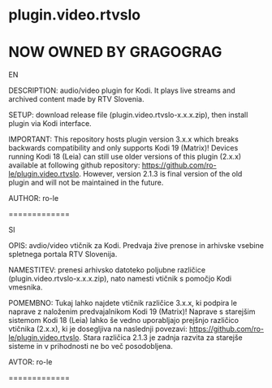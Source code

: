 # plugin.video.rtvslo






NOW OWNED BY GRAGOGRAG
=============

EN

DESCRIPTION: audio/video plugin for Kodi. It plays live streams and archived content made by RTV Slovenia.

SETUP: download release file (plugin.video.rtvslo-x.x.x.zip), then install plugin via Kodi interface.

IMPORTANT:
This repository hosts plugin version 3.x.x which breaks backwards compatibility and only supports Kodi 19 (Matrix)!
Devices running Kodi 18 (Leia) can still use older versions of this plugin (2.x.x) available at following github repository: https://github.com/ro-le/plugin.video.rtvslo.
However, version 2.1.3 is final version of the old plugin and will not be maintained in the future.

AUTHOR: ro-le

=============

SI

OPIS: avdio/video vtičnik za Kodi. Predvaja žive prenose in arhivske vsebine spletnega portala RTV Slovenija.

NAMESTITEV: prenesi arhivsko datoteko poljubne različice (plugin.video.rtvslo-x.x.x.zip), nato namesti vtičnik s pomočjo Kodi vmesnika.

POMEMBNO:
Tukaj lahko najdete vtičnik različice 3.x.x, ki podpira le naprave z naloženim predvajalnikom Kodi 19 (Matrix)!
Naprave s starejšim sistemom Kodi 18 (Leia) lahko še vedno uporabljajo prejšnjo različico vtičnika (2.x.x), ki je dosegljiva na naslednji povezavi: https://github.com/ro-le/plugin.video.rtvslo.
Stara različica 2.1.3 je zadnja razvita za starejše sisteme in v prihodnosti ne bo več posodobljena.

AVTOR: ro-le

=============